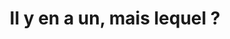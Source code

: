 ---
published: true
title: 'Il y en a un, mais lequel ?'
collection: ouiedire
release_date: '2007-03-01 00:00:00'
image:
    user/pages/01.Emissions/ouiedire-5/ouiedire_ouiedire-5_cover-1.png: { name: ouiedire_ouiedire-5_cover-1.png, type: image/png, size: 3089, path: user/pages/01.Emissions/ouiedire-5/ouiedire_ouiedire-5_cover-1.png }
number: '5'
slug: ouiedire-5
taxonomy:
    dj: 'Bozoo & Valkiri'
    artist: {  }
playlists:
    - { title: null, tracks: {  } }

---